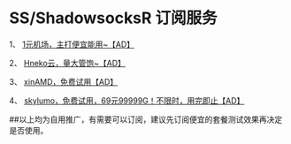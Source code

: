 # SS/ShadowsocksR 订阅服务

1、 <a class="btn btn-danger" href="https://xn--4gq62f52gdss.ink/#/register?code=xctXGX5U">1元机场，主打便宜能用~【AD】</a>   

2、 <a class="btn btn-danger" href="https://hniko.top/#/register?code=2JauAyDL">Hneko云，量大管饱~【AD】</a>  
 
3、 <a class="btn btn-danger" href="https://xinamd.cc/#/register?code=vuYIeGLM">xinAMD，免费试用【AD】</a>  
 
4、 <a class="btn btn-danger" href="https://7m9gi9norz.1095813.xyz/index.php#/register?code=klLZZ7gd">skylumo，免费试用，69元99999G！不限时，用完即止【AD】</a>  




##以上均为自用推广，有需要可以订阅，建议先订阅便宜的套餐测试效果再决定是否使用。
